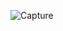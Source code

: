 ![Capture](https://user-images.githubusercontent.com/116196283/227810378-59651c29-ade4-4a06-9263-c8084d0d281e.JPG)
